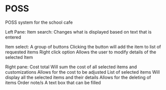 # POSS
POSS system for the school cafe

Left Pane:
  Item search:
    Changes what is displayed based on text that is entered

  Item select:
    A group of buttons
    Clicking the button will add the item to list of requested items
    Right click option
    Allows the user to modify details of the selected Item

Right pane:
  Cost total
    Will sum the cost of all selected items and customizations
    Allows for the cost to be adjusted
  List of selected items
    Will display all the selected items and their details
    Allows for the deleting of items
  Order note/s
    A text box that can be filled
